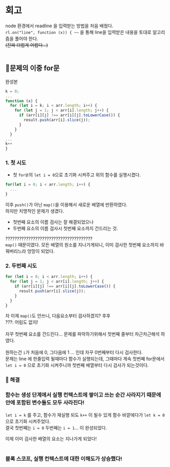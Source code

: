 # 회고

node 환경에서 readline 을 입력받는 방법을 처음 배웠다.<br>
`rl.on("line", function (x)) { ~~`
을 통해 line을 입력받은 내용을 토대로 알고리즘을 풀어야 한다.<br>
~~(진짜 더럽게 어렵다...)~~<br>
<br>

## 📌문제의 이중 for문<br>

완성본

```javascript
k = 0;
...
function (x) {
  for (let i = k; i < arr.length; i++) {
    for (let j = 1; j < arr[i].length; j++) {
      if (arr[i][j] !== arr[i][j].toLowerCase()) {
        result.push(arr[i].slice(j));
      }
    }
  }
...
k++
}
```

### 1. 첫 시도<br>

- 첫 `for문`의 `let i = 0`으로 초기화 시켜주고 위의 함수를 실행시켰다.

```javascript
for(let i = 0; i < arr.length; i++) {
  ...
}
```

이후 `push()`가 아닌 `map()`을 이용해서 새로운 배열에 반환하였다.<br>
하지만 치명적인 문제가 생겼다.<br>

- 첫번째 요소의 이름 검사는 잘 해결되었으나
- 두번째 요소의 이름 검사시 첫번째 요소까지 건드리는 것.<br>

??????????????????????????????????????<br>
`map()` 때문이였다. 모든 배열의 원소를 지나가게되니, 이미 검사한 첫번째 요소까지 바꿔버리느라 엉망이 되었다.<br>

### 2. 두번째 시도<br>

```javascript
for (let i = 0; i < arr.length; i++) {
  for (let j = 1; j < arr[i].length; j++) {
    if (arr[i][j] !== arr[i][j].toLowerCase()) {
      result.push(arr[i].slice(j));
    }
  }
}
```

자 이제 `map()`도 안쓰니, 다음요소부터 검사하겠지? 후후<br>
???: 어림도 없지! <br>
<br>
자꾸 첫번째 요소를 건드린다... 문제를 파악하기위해서 첫번째 줄부터 차근차근해석 하였다.<br>
<br>
원하는건 `i`가 처음에 0, 그다음에 1 ... 인데 자꾸 0번째부터 다시 검사한다.<br>
문제는 line 에 한줄입력 될때마다 함수가 실행되는데, 그때마다 계속 첫번째 for문에서 `let i = 0` 으로 초기화 시켜주니까 첫번째 배열부터 다시 검사가 되는것이다.<br>

### 🎉 해결
### 함수는 생성 단계에서 실행 컨텍스트에 쌓이고 쓰는 순간 사라지기 때문에 안에 포함된 변수들도 모두 사라진다!
`let i = k` 를 주고, 함수가 재실행 되도 `k++` 이 될수 있게 함수 바깥에다가 `let k = 0`으로 초기화 시켜주었다.<br>
결국 첫번째는 `i = 0` 두번째는 `i = 1`... 이 완성되었다.<br>

이제 이미 검사한 배열의 요소는 지나가게 되었다!<br>
<br>

### 블록 스코프, 실행 컨텍스트에 대한 이해도가 상승했다!
